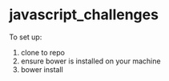 # javascript_challenges

To set up:  
1. clone to repo  
2. ensure bower is installed on your machine  
3. bower install  
